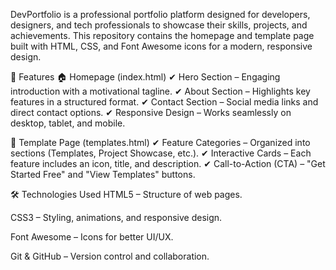 DevPortfolio is a professional portfolio platform designed for developers, designers, and tech professionals to showcase their skills, projects, and achievements. This repository contains the homepage and template page built with HTML, CSS, and Font Awesome icons for a modern, responsive design.

🚀 Features
🏠 Homepage (index.html)
✔ Hero Section – Engaging introduction with a motivational tagline.
✔ About Section – Highlights key features in a structured format.
✔ Contact Section – Social media links and direct contact options.
✔ Responsive Design – Works seamlessly on desktop, tablet, and mobile.

🎨 Template Page (templates.html)
✔ Feature Categories – Organized into sections (Templates, Project Showcase, etc.).
✔ Interactive Cards – Each feature includes an icon, title, and description.
✔ Call-to-Action (CTA) – "Get Started Free" and "View Templates" buttons.

🛠 Technologies Used
HTML5 – Structure of web pages.

CSS3 – Styling, animations, and responsive design.

Font Awesome – Icons for better UI/UX.

Git & GitHub – Version control and collaboration.

